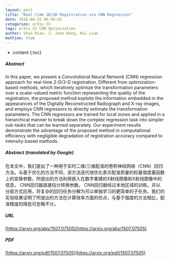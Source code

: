 ```yaml
---
layout: post
title: "Real-time 2D/3D Registration via CNN Regression"
date: 2016-04-25 06:49:42
categories: arXiv_CV
tags: arXiv_CV CNN Optimization
author: Shun Miao, Z. Jane Wang, Rui Liao
mathjax: true
---
```


* content
{:toc}

##### Abstract
In this paper, we present a Convolutional Neural Network (CNN) regression approach for real-time 2-D/3-D registration. Different from optimization-based methods, which iteratively optimize the transformation parameters over a scalar-valued metric function representing the quality of the registration, the proposed method exploits the information embedded in the appearances of the Digitally Reconstructed Radiograph and X-ray images, and employs CNN regressors to directly estimate the transformation parameters. The CNN regressors are trained for local zones and applied in a hierarchical manner to break down the complex regression task into simpler sub-tasks that can be learned separately. Our experiment results demonstrate the advantage of the proposed method in computational efficiency with negligible degradation of registration accuracy compared to intensity-based methods.

##### Abstract (translated by Google)
在本文中，我们提出了一种用于实时二维/三维配准的卷积神经网络（CNN）回归方法。与基于优化的方法不同，该方法迭代地优化表示配准质量的标量值度量函数上的变换参数，所提出的方法利用嵌入在数字重建的X射线图像和X射线图像中的信息， CNN回归器直接估计转换参数。 CNN回归器经过本地区域的训练，并以分层方式应用，将复杂的回归任务分解为可以单独学习的更简单的子任务。我们的实验结果证明了所提出的方法在计算效率方面的优点，与基于强度的方法相比，配准精度的降低可忽略不计。

##### URL
[https://arxiv.org/abs/1507.07505](https://arxiv.org/abs/1507.07505)

##### PDF
[https://arxiv.org/pdf/1507.07505](https://arxiv.org/pdf/1507.07505)

